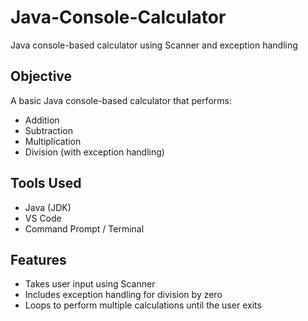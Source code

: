 # Java-Console-Calculator
Java console-based calculator using Scanner and exception handling

## Objective
A basic Java console-based calculator that performs:
- Addition
- Subtraction
- Multiplication
- Division (with exception handling)

## Tools Used
- Java (JDK)
- VS Code
- Command Prompt / Terminal

## Features
- Takes user input using Scanner
- Includes exception handling for division by zero
- Loops to perform multiple calculations until the user exits



